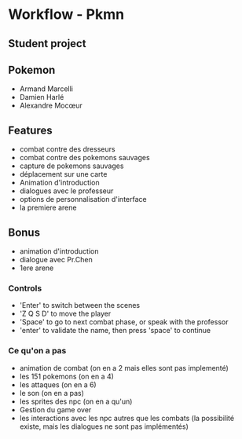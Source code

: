 # Workflow - Pkmn

## Student project


## Pokemon
- Armand Marcelli
- Damien Harlé
- Alexandre Mocœur

## Features
- combat contre des dresseurs
- combat contre des pokemons sauvages
- capture de pokemons sauvages
- déplacement sur une carte
- Animation d'introduction
- dialogues avec le professeur
- options de personnalisation d'interface
- la premiere arene

## Bonus
- animation d'introduction
- dialogue avec Pr.Chen
- 1ere arene

### Controls

- 'Enter' to switch between the scenes
- 'Z Q S D' to move the player
- 'Space' to go to next combat phase, or speak with the professor
- 'enter' to validate the name, then press 'space' to continue

### Ce qu'on a pas
- animation de combat (on en a 2 mais elles sont pas implementé)
- les 151 pokemons (on en a 4)
- les attaques (on en a 6)
- le son (on en a pas)
- les sprites des npc (on en a qu'un)
- Gestion du game over
- les interactions avec les npc autres que les combats  (la possibilité existe, mais les dialogues ne sont pas implémentés)

